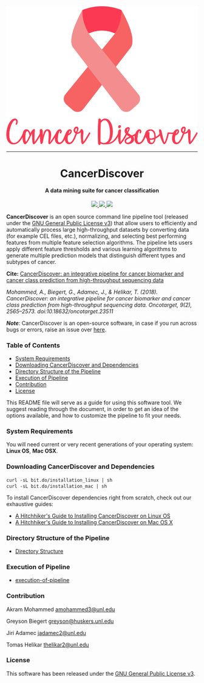 <div align="center">
  <img src="logo.png" width="512">
</div>

---

<h1 align="center">
  CancerDiscover
</h1>

<h4 align="center">
  A data mining suite for cancer classification
</h4>

<p align="center">
  <a href="http://cancerdiscover.readthedocs.io">
    <img src="https://readthedocs.org/projects/cancerdiscover/badge/?version=latest"/>
  </a>
  <a href="https://saythanks.io/to/akram-mohammed">
    <img src="https://img.shields.io/badge/Say%20Thanks-!-1EAEDB.svg?style=flat-square">
  </a>
  <a href="https://paypal.me/akram9">
    <img src="https://img.shields.io/badge/Donate-%24-blue.svg?style=flat-square">
  </a>
</p>

**CancerDiscover** is an open source command line pipeline tool (released under the [GNU General Public License v3](LICENSE.md)) that allow users to efficiently and automatically process large high-throughput datasets by converting data (for example CEL files, etc.), normalizing, and selecting best performing features from multiple feature selection algorithms. The pipeline lets users apply different feature thresholds and various learning algorithms to generate multiple prediction models that distinguish different types and subtypes of cancer.

**Cite:**
[CancerDiscover: an integrative pipeline for cancer biomarker and cancer class prediction from high-throughput sequencing data](https://doi.org/10.18632/oncotarget.23511) 

*Mohammed, A., Biegert, G., Adamec, J., & Helikar, T. (2018). CancerDiscover: an integrative pipeline for cancer biomarker and cancer class prediction from high-throughput sequencing data. Oncotarget, 9(2), 2565–2573. doi:10.18632/oncotarget.23511*

***Note***: CancerDiscover is an open-source software, in case if you run across bugs or errors, raise an issue over [here](https://github.com/HelikarLab/CancerDiscover/issues).

### Table of Contents
* [System Requirements](#system-requirements)
* [Downloading CancerDiscover and Dependencies](#downloading-cancerdiscover-and-dependencies)
* [Directory Structure of the Pipeline](#directory-structure-of-the-pipeline)
* [Execution of Pipeline](#execution-of-pipeline)
* [Contribution](#contribution)
* [License](#license)

This README file will serve as a guide for using this software tool. We suggest reading through the document, in order to get an idea of the options available, and how to customize the pipeline to fit your needs.

### System Requirements
You will need current or very recent generations of your operating system: 
**Linux OS**, **Mac OSX**.

### Downloading CancerDiscover and Dependencies
```console
curl -sL bit.do/installation_linux | sh
curl -sL bit.do/installation_mac | sh
```
To install CancerDiscover dependencies right from scratch, check out our exhaustive guides:
* [A Hitchhiker's Guide to Installing CancerDiscover on Linux OS](https://github.com/HelikarLab/CancerDiscover/wiki/A-Hitchhiker's-Guide-to-Installing-CancerDiscover-on-Linux-OS)
* [A Hitchhiker's Guide to Installing CancerDiscover on Mac OS X](https://github.com/HelikarLab/CancerDiscover/wiki/A-Hitchhiker's-Guide-to-Installing-CancerDiscover-on-Mac-OS-X)

### Directory Structure of the Pipeline
* [Directory Structure](https://github.com/HelikarLab/CancerDiscover/wiki/Directory-Structure-of-the-Pipeline)

### Execution of Pipeline
* [execution-of-pipeline](https://github.com/HelikarLab/CancerDiscover/wiki/Execution-of-CancerDiscover)

### Contribution

  Akram Mohammed	amohammed3@unl.edu
  
  Greyson Biegert	greyson@huskers.unl.edu
  
  Jiri Adamec		jadamec2@unl.edu

  Tomas Helikar		thelikar2@unl.edu

### License
This software has been released under the [GNU General Public License v3](LICENSE.md).
